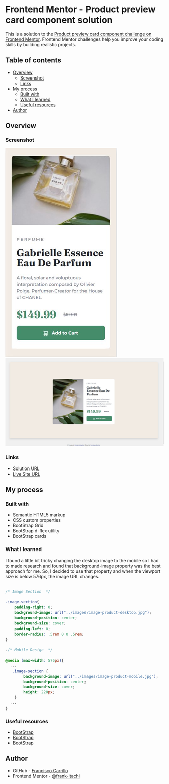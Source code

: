 # Frontend Mentor - Product preview card component solution

This is a solution to the [Product preview card component challenge on Frontend Mentor](https://www.frontendmentor.io/challenges/product-preview-card-component-GO7UmttRfa). Frontend Mentor challenges help you improve your coding skills by building realistic projects. 

## Table of contents

- [Overview](#overview)
  - [Screenshot](#screenshot)
  - [Links](#Links)
- [My process](#my-process)
  - [Built with](#built-with)
  - [What I learned](#what-i-learned)
  - [Useful resources](#useful-resources)
- [Author](#author)

## Overview

### Screenshot

![](./images/screenshot1.JPG)
![](./images/screenshot2.JPG)


### Links

- [Solution URL](https://github.com/frank-itachi/Web-Development/tree/master/product-preview-card-component)
- [Live Site URL](https://frank-itachi.github.io/Web-Development/product-preview-card-component/)

## My process

### Built with

- Semantic HTML5 markup
- CSS custom properties
- BootStrap Grid
- BootStrap d-flex utility
- BootStrap cards

### What I learned

I found a little bit tricky changing the desktop image to the mobile so I had to made research and found that background-image property was the best approach for me. So, I decided to use that property and when the viewport size is below 576px, the image URL changes.

```css

/* Image Section  */

.image-section{
    padding-right: 0;
    background-image: url("../images/image-product-desktop.jpg");
    background-position: center;
    background-size: cover;
    padding-left: 0;
    border-radius: .5rem 0 0 .5rem;
}

./* Mobile Design  */

@media (max-width: 576px){
  ...
   .image-section {
        background-image: url("../images/image-product-mobile.jpg");
        background-position: center;
        background-size: cover;
        height: 220px;
    }
  ...
}
```


### Useful resources

- [BootStrap](https://getbootstrap.com/docs/5.3/components/card/) 
- [BootStrap](https://getbootstrap.com/docs/5.3/utilities/shadows/)
- [BootStrap](https://getbootstrap.com/docs/5.3/utilities/flex/#align-items)

## Author

- GitHub - [Francisco Carrillo](https://github.com/frank-itachi)
- Frontend Mentor - [@frank-itachi](https://www.frontendmentor.io/profile/frank-itachi)
